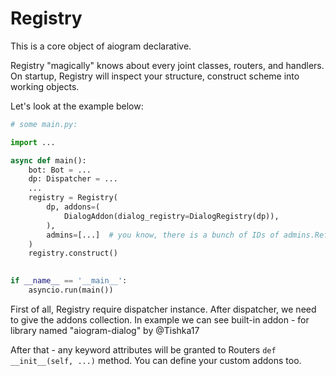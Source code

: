 # Registry

This is a core object of aiogram declarative.

Registry "magically" knows about every joint classes, routers, and handlers.
On startup, Registry will inspect your structure, construct scheme into working objects.

Let's look at the example below:
```python
# some main.py:

import ...

async def main():
    bot: Bot = ...
    dp: Dispatcher = ...
    ...
    registry = Registry(
        dp, addons=(
            DialogAddon(dialog_registry=DialogRegistry(dp)),
        ),
        admins=[...]  # you know, there is a bunch of IDs of admins.Refer to "Joints.md"
    )
    registry.construct()
    

if __name__ == '__main__':
    asyncio.run(main())
```

First of all, Registry require dispatcher instance.
After dispatcher, we need to give the addons collection.
In example we can see built-in addon - for library named "aiogram-dialog" by @Tishka17

After that - any keyword attributes will be granted to Routers `def __init__(self, ...)` method.
You can define your custom addons too.